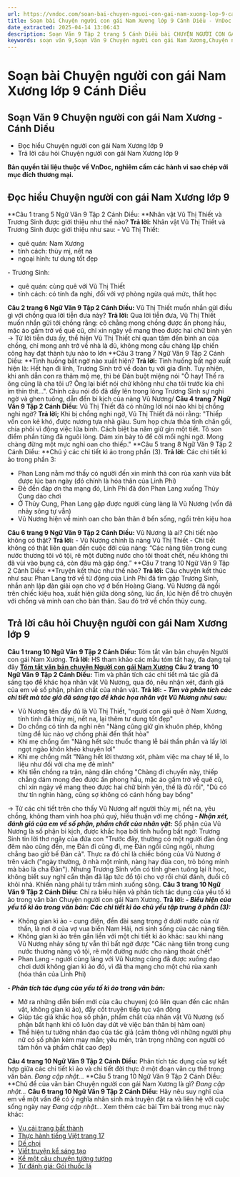 ```yaml
---
url: https://vndoc.com/soan-bai-chuyen-nguoi-con-gai-nam-xuong-lop-9-canh-dieu-322552
title: Soạn bài Chuyện người con gái Nam Xương lớp 9 Cánh Diều - VnDoc.com
date_extracted: 2025-04-14 13:06:43
description: Soạn Văn 9 Tập 2 trang 5 Cánh Diều bài CHUYỆN NGƯỜI CON GÁI NAM XƯƠNG gồm phần trả lời chi tiết, đầy đủ, bám sát các câu hỏi, yêu cầu trong SGK (chỉ có trên VnDoc). Mời các bạn tham khảo.
keywords: soạn văn 9,Soạn Văn 9 Chuyện người con gái Nam Xương,Chuyện người con gái Nam Xương lớp 9,Soạn bài Chuyện người con gái Nam Xương lớp 9 Cánh Diều,soạn văn 9 Tập 2 trang 5 Cánh Diều,Chuyện người con gái Nam Xương lớp 9 Cánh Diều,Chuyện người con gái Nam Xương trang 5 lớp 9,văn 9,ngữ văn 9,soạn văn 9 Cánh Diều,soạn văn 9 tập 1,giải văn 9,soạn ngữ văn 9,giải ngữ văn 9,giải sgk ngữ văn 9
---
```


# Soạn bài Chuyện người con gái Nam Xương lớp 9 Cánh Diều
## **Soạn Văn 9 Chuyện người con gái Nam Xương - Cánh Diều**
  * Đọc hiểu Chuyện người con gái Nam Xương lớp 9
  * Trả lời câu hỏi Chuyện người con gái Nam Xương lớp 9

**Bản quyền tài liệu thuộc về VnDoc, nghiêm cấm các hành vi sao chép với mục đích thương mại.**
## **Đọc hiểu Chuyện người con gái Nam Xương lớp 9**
**Câu 1 trang 5 Ngữ Văn 9 Tập 2 Cánh Diều: **Nhân vật Vũ Thị Thiết và Trương Sinh được giới thiệu như thế nào?
**Trả lời:**
Nhân vật Vũ Thị Thiết và Trương Sinh được giới thiệu như sau:
\- Vũ Thị Thiết:
  * quê quán: Nam Xương
  * tính cách: thùy mị, nết na
  * ngoại hình: tư dung tốt đẹp

\- Trương Sinh:
  * quê quán: cùng quê với Vũ Thị Thiết
  * tính cách: có tính đa nghi, đối với vợ phòng ngừa quá mức, thất học

**Câu 2 trang 6 Ngữ Văn 9 Tập 2 Cánh Diều:** Vũ Thị Thiết muốn nhắn gửi điều gì với chồng qua lời tiễn đưa này?
**Trả lời:**
Qua lời tiễn đưa, Vũ Thị Thiết muốn nhắn gửi tới chồng rằng: cô chằng mong chồng được ấn phong hầu, mặc áo gấm trở về quê cũ, chỉ xin ngày về mang theo được hai chữ bình yên
→ Từ lời tiễn đưa ấy, thể hiện Vũ Thị Thiết chỉ quan tâm đến bình an của chồng, chỉ mong anh trở về nhà là đủ, không mong cầu chàng lập chiến công hay đạt thành tựu nào to lớn
**Câu 3 trang 7 Ngữ Văn 9 Tập 2 Cánh Diều: **Tình huống bất ngờ nào xuất hiện?
**Trả lời:**
Tình huống bất ngờ xuất hiện là: Hết hạn đi lính, Trương Sinh trở về đoàn tụ với gia đình. Tuy nhiên, khi anh dẫn con ra thăm mộ mẹ, thì bé Đản buột miệng nói "Ô hay\! Thế ra ông cũng là cha tôi ư? Ông lại biết nói chứ không như cha tôi trước kia chỉ im thin thít...". Chính câu nói đó đã dấy lên trong lòng Trương Sinh sự nghi ngờ và ghen tuông, dẫn đến bi kịch của nàng Vũ Nương/
**Câu 4 trang 7 Ngữ Văn 9 Tập 2 Cánh Diều:** Vũ Thị Thiết đã có những lời nói nào khi bị chồng nghi ngờ?
**Trả lời;**
Khi bị chồng nghi ngờ, Vũ Thị Thiết đã nói rằng:
"Thiếp vốn con kẻ khó, được nương tựa nhà giàu. Sum họp chưa thỏa tình chăn gối, chia phôi vì động việc lửa binh. Cách biệt ba năm giữ gìn một tiết. Tô son điểm phần từng đã nguôi lòng. Dám xin bày tỏ để cởi mối nghi ngờ. Mong chàng đừng một mực nghi oan cho thiếp."
**Câu 5 trang 8 Ngữ Văn 9 Tập 2 Cánh Diều: **Chú ý các chi tiết kì ảo trong phần \(3\).
**Trả lời:**
Các chi tiết kì ảo trong phần 3:
  * Phan Lang nằm mơ thấy có người đến xin mình thả con rùa xanh vừa bắt được lúc ban ngày \(đó chính là hóa thân của Linh Phi\)
  * Đẻ đền đáp ơn tha mạng đó, Linh Phi đã đón Phan Lang xuống Thủy Cung dảo chơi
  * Ở Thủy Cung, Phan Lang gặp được người cùng làng là Vũ Nương \(vốn đã nhảy sông tự vẫn\)
  * Vũ Nương hiện về minh oan cho bản thân ở bến sống, ngồi trên kiệu hoa

**Câu 6 trang 9 Ngữ Văn 9 Tập 2 Cánh Diều:** Vũ Nương là ai? Chi tiết nào không có thật?
**Trả lời:**
\- Vũ Nương chính là nàng Vũ Thị Thiết
\- Chi tiết không có thật liên quan đến cuộc đời của nàng: “Các nàng tiên trong cung nước thương tôi vô tội, rẽ một đường nước cho tôi thoát chết, nếu không thì đã vùi vào bụng cá, còn đâu mà gặp ông.”
**Câu 7 trang 10 Ngữ Văn 9 Tập 2 Cánh Diều: **Truyện kết thúc như thế nào?
**Trả lời:**
Câu chuyện kết thúc như sau:
Phan Lang trở về từ động của Linh Phi đã tìm gặp Trương Sinh, nhắn anh lập đàn giải oan cho vợ ở bến Hoàng Giang. Vũ Nương đã ngồi trên chiếc kiệu hoa, xuất hiện giữa dòng sông, lúc ẩn, lúc hiện để trò chuyện với chồng và minh oan cho bản thân. Sau đó trở về chốn thủy cung.
## **Trả lời câu hỏi Chuyện người con gái Nam Xương lớp 9**
**Câu 1 trang 10 Ngữ Văn 9 Tập 2 Cánh Diều:** Tóm tắt văn bản chuyện Người con gái Nam Xương.
**Trả lời:**
HS tham khảo các mẫu tóm tắt hay, đa dạng tại đây **[Tóm tắt văn bản chuyện Người con gái Nam Xương](<https://vndoc.com/tom-tat-chuyen-nguoi-con-gai-nam-xuong-cua-nguyen-du-122890>)**
**Câu 2 trang 10 Ngữ Văn 9 Tập 2 Cánh Diều:** Tìm và phân tích các chi tiết mà tác giả đã sáng tạo để khác họa nhân vật Vũ Nương, qua đó, nêu nhận xét, đánh giá của em về số phận, phẩm chất của nhân vật.
**Trả lời:**
**_\- Tìm và phân tích các chi tiết mà tác giả đã sáng tạo để khác họa nhân vật Vũ Nương như sau:_**
  * Vũ Nương tên đầy đủ là Vũ Thị Thiết, "người con gái quê ở Nam Xương, tính tình đã thùy mị, nết na, lại thêm tư dung tốt đẹp"
  * Do chồng có tính đa nghi nên "Nàng cũng giữ gìn khuôn phép, không từng để lúc nào vợ chồng phải đến thất hòa"
  * Khi mẹ chồng ốm "Nàng hết sức thuốc thang lễ bái thần phần và lấy lời ngọt ngào khôn khéo khuyên lơi"
  * Khi mẹ chồng mất "Nàng hết lời thương xót, phàm việc ma chay tế lễ, lo liệu như đối với cha mẹ đẻ mình"
  * Khi tiễn chồng ra trận, nàng dăn chồng "Chàng đi chuyến này, thiếp chẳng dám mong đeo được ấn phong hầu, mặc áo gấm trở về quê cũ, chỉ xin ngày về mang theo được hai chữ bình yên, thế là đủ rồi", "Dù có thư tín nghìn hàng, cũng sợ không có cánh hồng bay bổng"

→ Từ các chi tiết trên cho thấy Vũ Nương alf người thùy mị, nết na, yêu chồng, không tham vinh hoa phú quý, hiếu thuận với mẹ chồng
 _**\- Nhận xét, đánh giá của em về số phận, phẩm chất của nhân vật:**_ Số phận của Vũ Nương là số phận bi kịch, được khắc họa bởi tình huống bất ngờ: Trương Sinh tin lời thơ ngây của đứa con "Trước đây, thường có một người đàn ông đêm nào cũng đến, mẹ Đản đi cũng đi, mẹ Đản ngồi cũng ngồi, nhưng chẳng bao giờ bế Đản cả". Thực ra đó chỉ là chiếc bóng của Vũ Nương ở trên vách \("ngày thường, ở nhà một mình, nàng hay đùa con, trỏ bóng mình mà bảo là cha Đản"\). Nhưng Trương Sinh vốn có tính ghen tuông lại ít học, không biết suy nghĩ cẩn thận đã lập tức đổ tội cho vợ rồi chửi đánh, đuổi cô khỏi nhà. Khiến nàng phải tự trầm mình xuống sông.
**Câu 3 trang 10 Ngữ Văn 9 Tập 2 Cánh Diều:** Chỉ ra biểu hiện và phân tích tác dụng của yếu tố kì ảo trong văn bản Chuyện người con gái Nam Xương.
**Trả lời:**
_**\- Biểu hiện của yếu tố kì ảo trong văn bản: Các chi tiết kì ảo chủ yếu tập trung ở phần \(3\):**_
  * Không gian kì ảo - cung điện, đền đài sang trọng ở dưới nước của rừ thần, là nơi ở của vợ vua biển Nam Hải, nơi sinh sống của các nàng tiên.
  * Không gian kì ảo trên gắn liền với một chi tiết kì ảo khác: sau khi nàng Vũ Nương nhảy sông tự vẫn thì bất ngờ được "Các nàng tiên trong cung nước thương nàng vô tội, rẽ một đường nước cho nàng thoát chết"
  * Phan Lang - người cùng làng với Vũ Nương cũng đã được xuống dạo chơi dưới không gian kì ảo đó, vì đã tha mạng cho một chú rùa xanh \(hóa thân của Linh Phi\)

_**\- Phân tích tác dụng của yếu tố kì ảo trong văn bản:**_
  * Mở ra những diễn biến mới của câu chuyenj \(có liên quan đến các nhân vật, không gian kì ảo\), đẩy cốt truyện tiếp tục vận động
  * Giúp tác giả khắc họa số phận, phẩm chất của nhân vật Vũ Nương \(số phận bất hạnh khi cô luôn day dứt vè việc bản thân bị hàm oan\)
  * Thể hiện tư tưởng nhân đạo của tác giả \(cảm thông với những người phụ nữ có số phận kém may mắn; yêu mến, trân trọng những con người có tâm hồn và phẩm chất cao đẹp\)

**Câu 4 trang 10 Ngữ Văn 9 Tập 2 Cánh Diều:** Phân tích tác dụng của sự kết hợp giữa các chi tiết kì ảo và chi tiết đời thực ở một đoạn văn cụ thể trong văn bản.
_Đang cập nhật..._
**Câu 5 trang 10 Ngữ Văn 9 Tập 2 Cánh Diều: **Chủ đề của văn bản Chuyện người con gái Nam Xương là gì?
_Đang cập nhật..._
**Câu 6 trang 10 Ngữ Văn 9 Tập 2 Cánh Diều:** Hãy nêu suy nghĩ của em về một vấn đề có ý nghĩa nhân sinh mà truyện đặt ra và liên hệ với cuộc sống ngày nay
 _Đang cập nhật..._
Xem thêm các bài Tìm bài trong mục này khác:
  * [Vụ cải trang bất thành](</soan-bai-vu-cai-trang-bat-thanh-lop-9-canh-dieu-322565>)
  * [Thực hành tiếng Việt trang 17](</soan-bai-thuc-hanh-tieng-viet-trang-17-lop-9-canh-dieu-tap-2-322576>)
  * [Dế chọi](</soan-bai-de-choi-lop-9-canh-dieu-322581>)
  * [Viết truyện kể sáng tạo](</soan-bai-viet-truyen-ke-sang-tao-lop-9-canh-dieu-322597>)
  * [Kể một câu chuyện tưởng tượng](</soan-bai-ke-mot-cau-chuyen-tuong-tuong-lop-9-canh-dieu-322601>)
  * [Tự đánh giá: Gói thuốc lá](</soan-bai-goi-thuoc-la-lop-9-canh-dieu-322607>)

